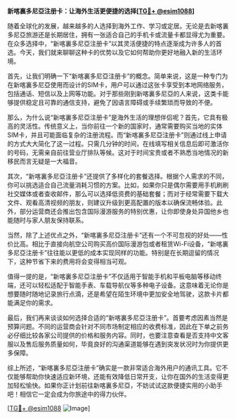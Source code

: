 **新喀裏多尼亞注册卡：让海外生活更便捷的选择[[TG💪+ @esim1088](https://t.me/s/esim1088)]**

随着全球化的发展，越来越多的人选择到海外工作、学习或定居。无论是去新喀裏多尼亞旅游还是长期居住，拥有一张适合自己的手机卡或流量卡都显得尤为重要。在众多选择中，“新喀裏多尼亞注册卡”以其灵活便捷的特点逐渐成为许多人的首选。今天，我们就来聊聊这种卡的优势以及它如何帮助你更好地融入新的生活环境。

首先，让我们明确一下“新喀裏多尼亞注册卡”的概念。简单来说，这是一种专门为在新喀裏多尼亞使用而设计的SIM卡，用户可以通过这张卡享受到本地网络服务，包括通话、短信以及上网等功能。对于那些刚到新喀裏多尼亞的人来说，这类卡能够提供稳定且可靠的通信支持，避免了因语言障碍或手续繁琐而导致的不便。

那么，为什么说“新喀裏多尼亞注册卡”是海外生活的理想伴侣呢？首先，它具有极高的灵活性。传统意义上，当你前往一个新的国家时，通常需要购买当地的实体SIM卡，并且可能面临复杂的注册流程。而“新喀裏多尼亞注册卡”则通过线上申请的方式大大简化了这一过程。只需几分钟的时间，在线填写相关信息后即可激活你的号码，无需亲自前往营业厅排队等候。这对于时间宝贵或者不熟悉当地情况的新移民而言无疑是一大福音。

其次，“新喀裏多尼亞注册卡”还提供了多样化的套餐选择。根据个人需求的不同，你可以挑选适合自己流量消耗习惯的方案。比如，如果你只是偶尔需要用手机刷刷社交媒体或者查收邮件，那么可以选择低资费的基础套餐；而对于经常需要下载大文件、观看高清视频的朋友，则建议升级到更高配置的版本以确保流畅体验。此外，部分运营商还会推出包含国际漫游服务的特别优惠，让你即使身处异国他乡也能随时与家人朋友保持联系。

当然，除了上述优点之外，“新喀裏多尼亞注册卡”还有一个不可忽视的好处——性价比高。相比于直接向航空公司购买高价国际漫游包或者租赁Wi-Fi设备，“新喀裏多尼亞注册卡”往往能以更低的成本实现同样的功能。特别是在长期逗留的情况下，这种节省下来的费用将会变得相当可观。

值得一提的是，“新喀裏多尼亞注册卡”不仅适用于智能手机和平板电脑等移动终端，还可以轻松适配于智能手表、车载导航仪等多种电子设备。这意味着无论你是想要随时随地记录旅行点滴，还是希望在陌生环境中更加安全地驾驶，这款卡片都能满足你的需求。

最后，我们再来谈谈如何选择合适的“新喀裏多尼亞注册卡”。首要考虑因素当然是预算问题。不同的运营商会针对不同市场制定相应的收费标准，因此在下单之前务必仔细比较各家公司提供的价格和服务内容。同时，也要注意查看是否支持中文客服以及售后服务质量如何，毕竟良好的沟通渠道能够在遇到突发状况时为你提供更多保障。

综上所述，“新喀裏多尼亞注册卡”确实是一款非常适合海外用户的通讯工具。它不仅能够帮助你快速适应新环境，还能有效降低日常开支，让你在国外的生活变得更加轻松愉快。如果你正计划前往新喀裏多尼亞，不妨试试这款便捷实用的小助手吧！相信它一定会成为你旅途中的得力伙伴。

[[TG💪+ @esim1088](https://t.me/s/esim1088) ![Image](https://i.postimg.cc/4NQfJmqS/Snipaste-2025-05-13-00-14-12.png)]